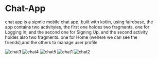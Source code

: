 # Chat-App
chat app is a sipmle mobile chat app, built with kotlin, using fairebase, the app contains two activityies, the first one holdes two fragments, one for Logging In, and the second one for Signing Up, and the second activity holdes also two fragments.
one for Home (wehere we can see the friends),and the others to manage user profile


![chat3](https://github.com/mehenni-ui/Chat-App/assets/77996421/1c899ad7-1733-42cf-b000-fa2881afe01b)
![chat4](https://github.com/mehenni-ui/Chat-App/assets/77996421/d14234d9-ec58-4fde-9b16-e5c355a8a45b)
![chat5](https://github.com/mehenni-ui/Chat-App/assets/77996421/1fffec7f-91b8-45fc-9388-609f116588da)
![chat1](https://github.com/mehenni-ui/Chat-App/assets/77996421/fee61630-c760-4a4b-a722-8123671f4f81)
![chat2](https://github.com/mehenni-ui/Chat-App/assets/77996421/cd2687f9-ffc6-4542-9d9d-077872e4b5d4)
